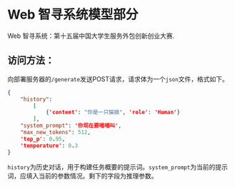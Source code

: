# Web 智寻系统模型部分

Web 智寻系统：第十五届中国大学生服务外包创新创业大赛.

## 访问方法：

向部署服务器的`/generate`发送POST请求，请求体为一个`json`文件，格式如下。

```json
{
    "history":
        [
            {'content': "你是一只猫娘", 'role': 'Human'}
        ],
    "system_prompt": '你现在要喵喵叫',
    "max_new_tokens": 512,
    'top_p': 0.95,
    'temperature': 0.3
}
```

`history`为历史对话，用于构建任务概要的提示词。`system_prompt`为当前的提示词，应填入当前的参数情况。剩下的字段为推理参数。
